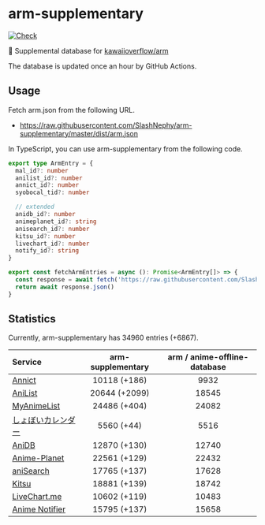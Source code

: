 # arm-supplementary

[![Check](https://github.com/SlashNephy/arm-supplementary/actions/workflows/check-node.yml/badge.svg)](https://github.com/SlashNephy/arm-supplementary/actions/workflows/check-node.yml)

💊 Supplemental database for [kawaiioverflow/arm](https://github.com/kawaiioverflow/arm)

The database is updated once an hour by GitHub Actions.

## Usage

Fetch arm.json from the following URL.

- https://raw.githubusercontent.com/SlashNephy/arm-supplementary/master/dist/arm.json

In TypeScript, you can use arm-supplementary from the following code.

```TypeScript
export type ArmEntry = {
  mal_id?: number
  anilist_id?: number
  annict_id?: number
  syobocal_tid?: number

  // extended
  anidb_id?: number
  animeplanet_id?: string
  anisearch_id?: number
  kitsu_id?: number
  livechart_id?: number
  notify_id?: string
}

export const fetchArmEntries = async (): Promise<ArmEntry[]> => {
  const response = await fetch('https://raw.githubusercontent.com/SlashNephy/arm-supplementary/master/dist/arm.json')
  return await response.json()
}
```

## Statistics

Currently, arm-supplementary has 34960 entries (+6867).

| Service                                     | arm-supplementary | arm / anime-offline-database |
| :------------------------------------------ | :---------------: | :--------------------------: |
| [Annict](https://annict.com)                |   10118 (+186)    |             9932             |
| [AniList](https://anilist.co)               |   20644 (+2099)   |            18545             |
| [MyAnimeList](https://myanimelist.net)      |   24486 (+404)    |            24082             |
| [しょぼいカレンダー](https://cal.syoboi.jp) |    5560 (+44)     |             5516             |
| [AniDB](https://anidb.net)                  |   12870 (+130)    |            12740             |
| [Anime-Planet](https://anime-planet.com)    |   22561 (+129)    |            22432             |
| [aniSearch](https://anisearch.com)          |   17765 (+137)    |            17628             |
| [Kitsu](https://kitsu.io)                   |   18881 (+139)    |            18742             |
| [LiveChart.me](https://livechart.me)        |   10602 (+119)    |            10483             |
| [Anime Notifier](https://notify.moe)        |   15795 (+137)    |            15658             |
